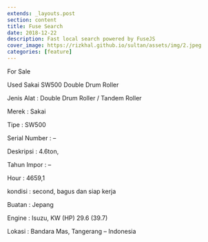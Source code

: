 ```yaml
---
extends: _layouts.post
section: content
title: Fuse Search
date: 2018-12-22
description: Fast local search powered by FuseJS
cover_image: https://rizkhal.github.io/sultan/assets/img/2.jpeg
categories: [feature]
---
```


For Sale

Used Sakai SW500 Double Drum Roller

Jenis Alat : Double Drum Roller / Tandem Roller

Merek : Sakai

Tipe : SW500

Serial Number : –

Deskripsi : 4.6ton,

Tahun Impor : –

Hour : 4659,1

kondisi : second, bagus dan siap kerja

Buatan : Jepang

Engine : Isuzu, KW (HP) 29.6 (39.7)

Lokasi : Bandara Mas, Tangerang – Indonesia
